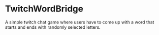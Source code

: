 # TwitchWordBridge
A simple twitch chat game where users have to come up with a word that starts and ends with randomly selected letters. 
